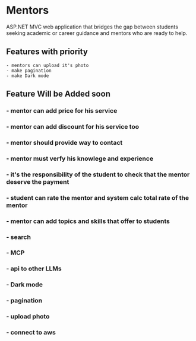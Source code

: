 # Mentors
ASP.NET MVC web application that bridges the gap between students seeking academic or career guidance and mentors who are ready to help.


## Features with priority 
    - mentors can upload it's photo
    - make pagination
    - make Dark mode
## Feature Will be Added soon
### - mentor can add price for his service
### - mentor can add discount for his service too
### - mentor should provide way to contact
### - mentor must verfy his knowlege and experience
### - it's the responsibility of the student to check that the mentor deserve the payment
### - student can rate the mentor and system calc total rate of the mentor
### - mentor can add topics and skills that offer to students
### - search 
### - MCP 
### - api to other LLMs
### - Dark mode
### - pagination
### - upload photo
### - connect to aws
